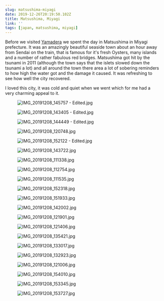 ```yaml
---
slug: matsushima-miyagi
date: 2019-12-26T20:19:50.102Z
title: Matsushima, Miyagi
link: ''
tags: [japan, matsushima, miyagi]
---
```


Before we visited [Yamadera](/yamadera-yamagata/) we spent the day in Matsushima in Miyagi prefecture. It was an amazingly beautiful seaside town about an hour away from Sendai on the train, that is famous for it's fresh Oysters, many islands and a number of rather fabulous red bridges. Matsushima got hit by the tsunami in 2011 (although the town says that the islets slowed down the tsunami a lot) and all around the town there area a lot of sobering reminders to how high the water got and the damage it caused. It was refreshing to see how well the city recovered.

I loved this city, it was cold and quiet when we went which for me had a very charming appeal to it.

<figure><img src="/images/2019-12-26-matsushima-miyagi-0.jpeg" alt="IMG_20191208_145757 - Edited.jpg"></figure>

<figure><img src="/images/2019-12-26-matsushima-miyagi-1.jpeg" alt="IMG_20191208_143405 - Edited.jpg"></figure>

<figure><img src="/images/2019-12-26-matsushima-miyagi-2.jpeg" alt="IMG_20191208_144449 - Edited.jpg"></figure>

<figure><img src="/images/2019-12-26-matsushima-miyagi-3.jpeg" alt="IMG_20191208_120748.jpg"></figure>

<figure><img src="/images/2019-12-26-matsushima-miyagi-4.jpeg" alt="IMG_20191208_152122 - Edited.jpg"></figure>

<figure><img src="/images/2019-12-26-matsushima-miyagi-5.jpeg" alt="IMG_20191208_143722.jpg"></figure>

<figure><img src="/images/2019-12-26-matsushima-miyagi-6.jpeg" alt="IMG_20191208_111338.jpg"></figure>

<figure><img src="/images/2019-12-26-matsushima-miyagi-7.jpeg" alt="IMG_20191208_112754.jpg"></figure>

<figure><img src="/images/2019-12-26-matsushima-miyagi-8.jpeg" alt="IMG_20191208_111535.jpg"></figure>

<figure><img src="/images/2019-12-26-matsushima-miyagi-9.jpeg" alt="IMG_20191208_152318.jpg"></figure>

<figure><img src="/images/2019-12-26-matsushima-miyagi-10.jpeg" alt="IMG_20191208_151933.jpg"></figure>

<figure><img src="/images/2019-12-26-matsushima-miyagi-11.jpeg" alt="IMG_20191208_142002.jpg"></figure>

<figure><img src="/images/2019-12-26-matsushima-miyagi-12.jpeg" alt="IMG_20191208_121901.jpg"></figure>

<figure><img src="/images/2019-12-26-matsushima-miyagi-13.jpeg" alt="IMG_20191208_121406.jpg"></figure>

<figure><img src="/images/2019-12-26-matsushima-miyagi-14.jpeg" alt="IMG_20191208_135421.jpg"></figure>

<figure><img src="/images/2019-12-26-matsushima-miyagi-15.jpeg" alt="IMG_20191208_133017.jpg"></figure>

<figure><img src="/images/2019-12-26-matsushima-miyagi-16.jpeg" alt="IMG_20191208_132923.jpg"></figure>

<figure><img src="/images/2019-12-26-matsushima-miyagi-17.jpeg" alt="IMG_20191208_121006.jpg"></figure>

<figure><img src="/images/2019-12-26-matsushima-miyagi-18.jpeg" alt="IMG_20191208_154010.jpg"></figure>

<figure><img src="/images/2019-12-26-matsushima-miyagi-19.jpeg" alt="IMG_20191208_153345.jpg"></figure>

<figure><img src="/images/2019-12-26-matsushima-miyagi-20.jpeg" alt="IMG_20191208_153727.jpg"></figure>

